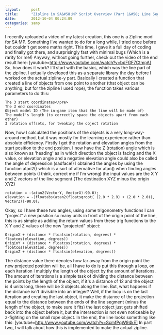 ```yaml
---
layout:     post
title:      "Zipline in SA&#58;MP Script Overview (Part 1&#58; Line Segments)"
date:       2012-10-04 00:24:09
categories: samp
---
```

I recently uploaded a video of my latest creation, this one is a Zipline mod for SA:MP. Something I've wanted to do for a long while, I tried once before but couldn't get some maths right. This time, I gave it a full day of coding and finally got there, and surprisingly fast with minimal bugs (Which is a rarity for me!) Anyway, without going further, check out the video of the end result here: [youtube=http://www.youtube.com/watch?v=bdFGF7CtmpA]  So, how does it work? I'll start with the basics, which was the line part of the zipline. I actually developed this as a separate library the day before I worked on the actual zipline-y part. Basically I created a function that created a line of objects from one point to another (that object can be anything, but for the zipline I used rope), the function takes various parameters to do this: 
    
    
    The 3 start coordinates</pre>
    The 3 end coordinates
    Object model ID (The in-game item that the line will be made of)
    The model's length (to correctly space the objects apart from each other)
    3 rotation offsets, for tweaking the object rotation
    

Now, how I calculated the positions of the objects is a very long-way-around method, but it was mostly for the learning experience rather than absolute efficiency. Firstly I get the rotation and elevation angles from the start position to the end position. I now have the Z (rotation) angle which is also known as 'heading' as in which direction the object is facing and the X value, or elevation angle and a negative elevation angle could also be called the angle of depression (sadface!) I obtained the angles by using the function atan2() which is a sort of alternative for atan() when finding angles between points (I think, correct me if I'm wrong) the input values are the X Y and Z vectors of the line segment (The destination XYZ minus the origin XYZ) 
    
    
    rotation = -(atan2(VectorY, VectorX)-90.0);
    elevation = -(floatabs(atan2(floatsqroot( (2.0 * 2.0) + (2.0 * 2.0)), VectorZ))-90.0);
    

Okay, so I have these two angles, using some trigonometry functions I can "project" a new position so many units in front of the origin point of the line, this is as simple as adding the return values from these trig functions to the X Y and Z values of the new "projected" object: 
    
    
    OriginX + (distance * floatsin(rotation, degrees) * floatcos(elevation, degrees))
    OriginY + (distance * floatcos(rotation, degrees) * floatcos(elevation, degrees))
    OriginZ + (distance * floatsin(elevation, degrees))
    

The distance value there denotes how far away from the origin point the new projected position will be, all I have to do is put this through a loop, on each iteration I multiply the length of the object by the amount of iterations. The amount of iterations is a simple task of dividing the distance between the points by the length of the object, if it's a distance of 12 and the object is 4 units long, there will be 3 objects along the line. But, what happens if the distance isn't divisible into an integer? Well, if the loop is on the last iteration and creating the last object, it make the distance of the projection equal to the distance between the ends of the line segment (minus the length of the object, to make sure it fits) the last object just gets shifted back into the object before it, but the intersection is not even noticeable by z-fighting on the small rope object. In the end, the line looks something like this: [youtube=http://www.youtube.com/watch?v=ScmfPqW94kE] In part two, I will talk about how this is implemented to make the actual zipline.
